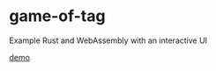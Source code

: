 # game-of-tag

Example Rust and WebAssembly with an interactive UI

[demo](https://metafeather.net/game-of-tag/)
